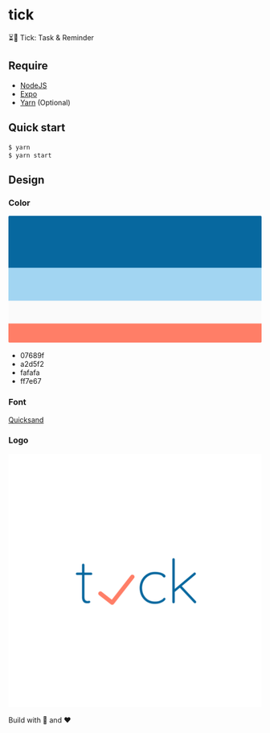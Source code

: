 # tick

⏳📒 Tick: Task & Reminder

## Require

- [NodeJS](https://nodejs.org/en/)
- [Expo](https://expo.io/)
- [Yarn](https://yarnpkg.com/lang/en/) (Optional)

## Quick start

```shell
$ yarn
$ yarn start
```
## Design

### Color

[![Color Palette](./images/Color_Palette.png)](https://colorhunt.co/palette/66990)

- 07689f
- a2d5f2
- fafafa
- ff7e67

### Font

[Quicksand](https://fonts.google.com/specimen/Quicksand)

### Logo

![logo](./images/logo.png)

Build with 🙌 and ❤️
